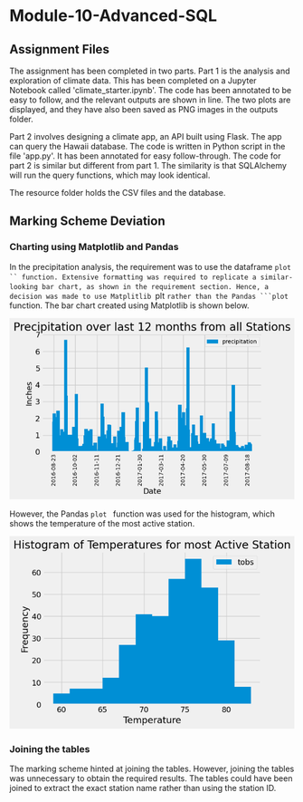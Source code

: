 # Module-10-Advanced-SQL

## Assignment Files

The assignment has been completed in two parts. Part 1 is the analysis and exploration of climate data. This has been completed on a Jupyter Notebook called 'climate_starter.ipynb'. The code has been annotated to be easy to follow, and the relevant outputs are shown in line. The two plots are displayed, and they have also been saved as PNG images in the outputs folder.

Part 2 involves designing a climate app, an API built using Flask. The app can query the Hawaii database. The code is written in Python script in the file 'app.py'. It has been annotated for easy follow-through. The code for part 2 is similar but different from part 1. The similarity is that SQLAlchemy will run the query functions, which may look identical.

The resource folder holds the CSV files and the database.

## Marking Scheme Deviation

### Charting using Matplotlib and Pandas
In the precipitation analysis, the requirement was to use the dataframe ```plot `` function. Extensive formatting was required to replicate a similar-looking bar chart, as shown in the requirement section. Hence, a decision was made to use Matplitlib ```plt `` rather than the Pandas ```plot `` function. The bar chart created using Matplotlib is shown below. 

![Bar Chart using Matplotlib](output/prcp_12month_all_stations.png)

However, the Pandas ``plot `` function was used for the histogram, which shows the temperature of the most active station. 

![Histogram using Pandas plot](output/hist_temp_most_active_station.png)

### Joining the tables
The marking scheme hinted at joining the tables. However, joining the tables was unnecessary to obtain the required results. The tables could have been joined to extract the exact station name rather than using the station ID.
